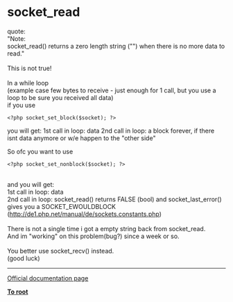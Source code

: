 # socket_read



quote:<br>"Note:<br>socket_read() returns a zero length string ("") when there is no more data to read."<br><br>This is not true!<br><br>In a while loop  <br>(example case few bytes to receive - just enough for 1 call, but you use a loop to be sure you received all data)<br>if you use <br>

```
<?php socket_set_block($socket); ?>
```

you will get:
1st call in loop: data
2nd call in loop: a block forever, if there isnt data anymore or w/e happen to the "other side"

So ofc you want to use 


```
<?php socket_set_nonblock($socket); ?>
```
<br>and you will get:<br>1st call in loop: data<br>2nd call in loop: socket_read() returns FALSE (bool) and socket_last_error() gives you a SOCKET_EWOULDBLOCK (http://de1.php.net/manual/de/sockets.constants.php)<br><br>There is not a single time i got a empty string back from socket_read.<br>And im "working" on this problem(bug?) since a week or so.<br><br>You better use socket_recv() instead.<br>(good luck)  

---

[Official documentation page](https://www.php.net/manual/en/function.socket-read.php)

**[To root](/README.md)**